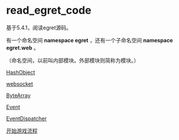 # read_egret_code

基于5.4.1，阅读egret源码。

有一个命名空间 **namespace egret** ，还有一个子命名空间 **namespace egret.web** 。

（命名空间，以前叫内部模块。外部模块则简称为模块。）

[HashObject](egret_core%2005ffaa92d286437ba13e2420e9e85435/HashObject%201031fbe5a7f24be986add0d981a497f1.md)

[websocket](egret_core%2005ffaa92d286437ba13e2420e9e85435/websocket%20d5be6aa7d5de4fbe932fa680b443f4c1.md)

[ByteArray](egret_core%2005ffaa92d286437ba13e2420e9e85435/ByteArray%20b6f7a3d101d14c71a70e67c33b299658.md)

[Event](egret_core%2005ffaa92d286437ba13e2420e9e85435/Event%20e978cd15102b4fb99aca439a4f2470a2.md)

[EventDispatcher](egret_core%2005ffaa92d286437ba13e2420e9e85435/EventDispatcher%205be33a9aafbb4563ba54420e5726bcf3.md)

[开始游戏流程](egret_core%2005ffaa92d286437ba13e2420e9e85435/%E5%BC%80%E5%A7%8B%E6%B8%B8%E6%88%8F%E6%B5%81%E7%A8%8B%202495f49dbcf846d4aa1e526cab551264.md)
